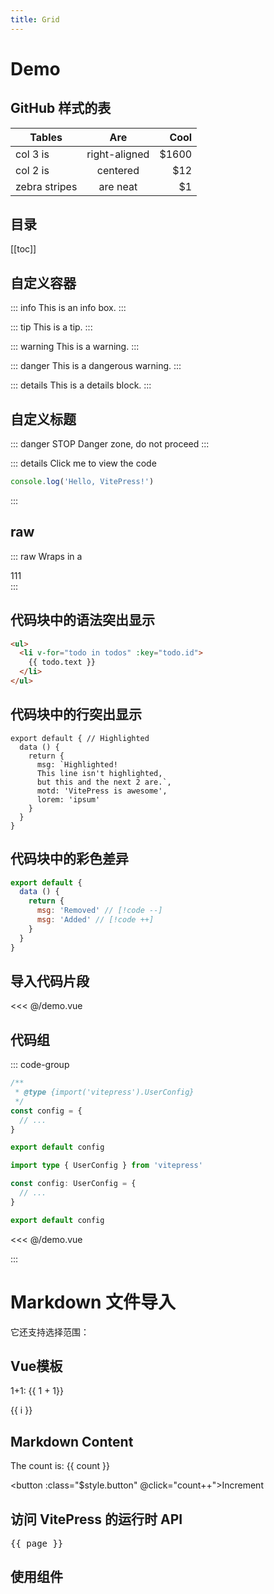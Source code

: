 ```yaml
---
title: Grid
---
```

# Demo

## GitHub 样式的表

| Tables        |      Are      |  Cool |
| ------------- | :-----------: | ----: |
| col 3 is      | right-aligned | $1600 |
| col 2 is      |   centered    |   $12 |
| zebra stripes |   are neat    |    $1 |

## 目录
[[toc]]

## 自定义容器
::: info
This is an info box.
:::

::: tip
This is a tip.
:::

::: warning
This is a warning.
:::

::: danger
This is a dangerous warning.
:::

::: details
This is a details block.
:::

## 自定义标题
::: danger STOP
Danger zone, do not proceed
:::

::: details Click me to view the code
```js
console.log('Hello, VitePress!')
```
:::

## raw
::: raw
Wraps in a <div class="vp-raw">111</div>
:::

## 代码块中的语法突出显示
```html
<ul>
  <li v-for="todo in todos" :key="todo.id">
    {{ todo.text }}
  </li>
</ul>
```

## 代码块中的行突出显示
```js{1,4,6-8}
export default { // Highlighted
  data () {
    return {
      msg: `Highlighted!
      This line isn't highlighted,
      but this and the next 2 are.`,
      motd: 'VitePress is awesome',
      lorem: 'ipsum'
    }
  }
}
```

## 代码块中的彩色差异
```js
export default {
  data () {
    return {
      msg: 'Removed' // [!code --]
      msg: 'Added' // [!code ++]
    }
  }
}
```

## 导入代码片段
<<< @/demo.vue

## 代码组
::: code-group

```js [config.js]
/**
 * @type {import('vitepress').UserConfig}
 */
const config = {
  // ...
}

export default config
```

```ts [config.ts]
import type { UserConfig } from 'vitepress'

const config: UserConfig = {
  // ...
}

export default config
```

<<< @/demo.vue

:::

# Markdown 文件导入
<!--@include: ./component/grid.md-->

它还支持选择范围：
<!--@include: ./parts/basics.md{3,}-->

## Vue模板
1+1: {{ 1 + 1}}

<span v-for="i in 3">{{ i }}</span>

<script setup>
import { ref } from 'vue'
import { useData } from 'vitepress'
import Demo from './demo.vue'

const { page } = useData()

const count = ref(0)
</script>

## Markdown Content

The count is: {{ count }}

<button :class="$style.button" @click="count++">Increment</button>

<style module>
.button {
  color: red;
  font-weight: bold;
}
</style>

## 访问 VitePress 的运行时 API
<pre>{{ page }}</pre>

## 使用组件
<Demo />
